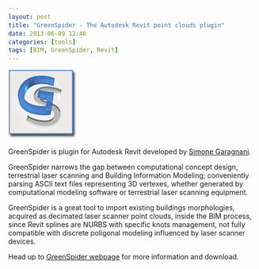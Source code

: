 ```yaml
---
layout: post
title: "GreenSpider - The Autodesk Revit point clouds plugin"
date: 2013-06-09 12:46
categories: [tools]
tags: [BIM, GreenSpider, Revit]
---
```

![gsp21](/assets/2013/06/gsp21.png)

GreenSpider is plugin for Autodesk Revit developed by [Simone Garagnani](http://www.tcproject.net/).

GreenSpider narrows the gap between computational concept design, terrestrial laser scanning and Building Information Modeling; conveniently parsing ASCII text files representing 3D vertexes, whether generated by computational modeling software or terrestrial laser scanning equipment.

GreenSpider is a great tool to import existing buildings morphologies, acquired as decimated laser scanner point clouds, inside the BIM process, since Revit splines are NURBS with specific knots management, not fully compatible with discrete poligonal modeling influenced by laser scanner devices.

Head up to [GreenSpider webpage](http://www.tcproject.net/pivotx/?p=greenspider) for more information and download.
